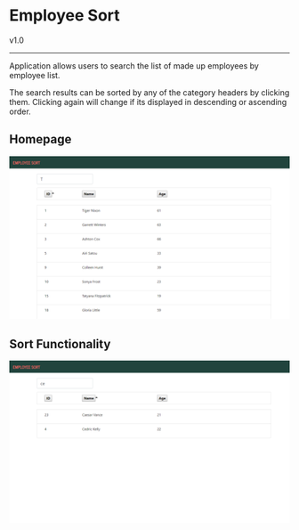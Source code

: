 # Employee Sort

v1.0

---

Application allows users to search the list of made up employees by employee list. 

The search results can be sorted by any of the category headers by clicking them. Clicking again will change if its displayed in descending or ascending order.


## Homepage
![Main Page Screenshot](imgs/homePage.png)


## Sort Functionality
![Search Functionality](imgs/sortDisplay.png)
